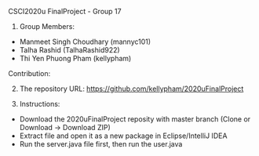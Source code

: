 CSCI2020u FinalProject - Group 17

1. Group Members:
- Manmeet Singh Choudhary (mannyc101)
- Talha Rashid (TalhaRashid922)
- Thi Yen Phuong Pham (kellypham)

Contribution: 

2. The repository URL: https://github.com/kellypham/2020uFinalProject

3. Instructions:
- Download the 2020uFinalProject reposity with master branch (Clone or Download -> Download ZIP)
- Extract file and open it as a new package in Eclipse/IntelliJ IDEA
- Run the server.java file first, then run the user.java
